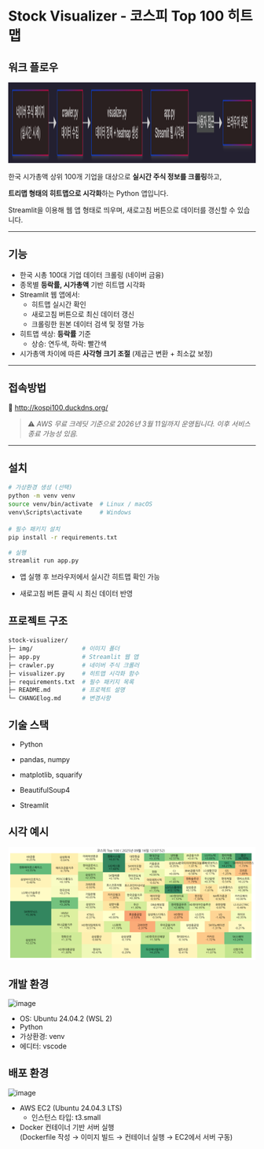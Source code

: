 # Stock Visualizer - 코스피 Top 100 히트맵

## 워크 플로우
<img width="1925" height="164" alt="Untitled diagram-2025-10-15-100620" src="img/stock-visualizer-diagram.png" />

한국 시가총액 상위 100개 기업을 대상으로 **실시간 주식 정보를 크롤링**하고, 

**트리맵 형태의 히트맵으로 시각화**하는 Python 앱입니다.

Streamlit을 이용해 웹 앱 형태로 띄우며, 새로고침 버튼으로 데이터를 갱신할 수 있습니다.

---

## 기능

- 한국 시총 100대 기업 데이터 크롤링 (네이버 금융)
- 종목별 **등락률, 시가총액** 기반 히트맵 시각화
- Streamlit 웹 앱에서:
  - 히트맵 실시간 확인
  - 새로고침 버튼으로 최신 데이터 갱신
  - 크롤링한 원본 데이터 검색 및 정렬 가능
- 히트맵 색상: **등락률** 기준  
  - 상승: 연두색, 하락: 빨간색
- 시가총액 차이에 따른 **사각형 크기 조절** (제곱근 변환 + 최소값 보정)

---

## 접속방법
🔗 http://kospi100.duckdns.org/  
> ⚠️ *AWS 무료 크레딧 기준으로 2026년 3월 11일까지 운영됩니다. 이후 서비스 종료 가능성 있음.*

---

## 설치

```bash
# 가상환경 생성 (선택)
python -m venv venv
source venv/bin/activate  # Linux / macOS
venv\Scripts\activate     # Windows

# 필수 패키지 설치
pip install -r requirements.txt
```

```bash
# 실행
streamlit run app.py
```
- 앱 실행 후 브라우저에서 실시간 히트맵 확인 가능

- 새로고침 버튼 클릭 시 최신 데이터 반영

## 프로젝트 구조
```bash
stock-visualizer/
├─ img/              # 이미지 폴더
├─ app.py            # Streamlit 웹 앱
├─ crawler.py        # 네이버 주식 크롤러
├─ visualizer.py     # 히트맵 시각화 함수
├─ requirements.txt  # 필수 패키지 목록
├─ README.md         # 프로젝트 설명
└─ CHANGElog.md      # 변경사항
```
## 기술 스택

- Python

- pandas, numpy

- matplotlib, squarify

- BeautifulSoup4

- Streamlit

## 시각 예시
![alt text](img/sample.png)

## 개발 환경

<img width="158" height="58" alt="image" src="https://github.com/user-attachments/assets/413129de-64cd-4834-8601-615044fe0b1a" />

- OS: Ubuntu 24.04.2 (WSL 2)
- Python
- 가상환경: venv
- 에디터: vscode

## 배포 환경

<img width="206" height="60" alt="image" src="https://github.com/user-attachments/assets/4ceed7aa-38c2-446c-936d-a8541fba51a4" />


- AWS EC2 (Ubuntu 24.04.3 LTS)
  - 인스턴스 타입: t3.small
- Docker 컨테이너 기반 서버 실행  
  (Dockerfile 작성 → 이미지 빌드 → 컨테이너 실행 → EC2에서 서버 구동)
